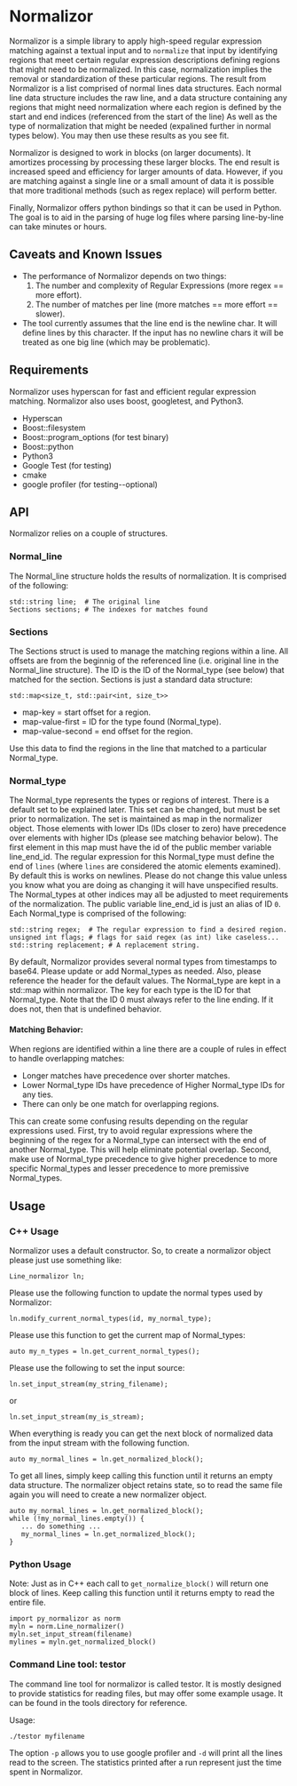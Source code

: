 # Normalizor

Normalizor is a simple library to apply high-speed regular
expression matching against a textual input and to `normalize`
that input by identifying regions that meet certain regular
expression descriptions defining regions that might need
to be normalized.  In this case, normalization implies the removal
or standardization of these particular regions.
The result from Normalizor is a list comprised of
normal lines data structures.  Each normal line data structure
includes the raw line, and a data structure containing any regions
that might need normalization where each region is defined by the
start and end indices (referenced from the start of the line)
As well as the type of normalization that might be needed
(expalined further in normal types below).
You may then use these results as you see fit.

Normalizor is designed to work in blocks (on larger documents).
It amortizes processing by processing these larger blocks.
The end result is increased speed and efficiency for larger amounts of data.
However, if you are matching against a single line or a small amount of
data it is possible that more traditional methods (such as regex
replace) will perform better.

Finally, Normalizor offers python bindings so that it can be used
in Python.  The goal is to aid in the parsing of huge log files
where parsing line-by-line can take minutes or hours.

## Caveats and Known Issues

* The performance of Normalizor depends on two things:
  1. The number and complexity of Regular Expressions (more regex == more effort).
  2. The number of matches per line (more matches == more effort == slower).
* The tool currently assumes that the line end is the newline char.
  It will define lines by this character.  If the input has no newline chars it will be treated
  as one big line (which may be problematic).
  
## Requirements

Normalizor uses hyperscan for fast and efficient regular
expression matching.  Normalizor also uses boost, googletest,
and Python3.

* Hyperscan
* Boost::filesystem
* Boost::program_options (for test binary)
* Boost::python
* Python3
* Google Test (for testing)
* cmake
* google profiler (for testing--optional)

## API

Normalizor relies on a couple of structures.

### Normal_line

The Normal_line structure holds the results of normalization.  It is comprised of the
following:

```
std::string line;  # The original line
Sections sections; # The indexes for matches found
```

### Sections

The Sections struct is used to manage the matching regions within a line.
All offsets are from the beginnig of the referenced line (i.e. original line in the
Normal_line structure).  The ID is the ID of the Normal_type (see below) that matched for
the section.  Sections is just a standard data structure:

```
std::map<size_t, std::pair<int, size_t>>
```

* map-key = start offset for a region.
* map-value-first = ID for the type found (Normal_type).
* map-value-second = end offset for the region.

Use this data to find the regions in the line that matched to a particular Normal_type.

### Normal_type

The Normal_type represents the types or regions of interest.
There is a default set to be explained later.
This set can be changed, but must be set prior to normalization.
The set is maintained as map in the normalizer object.  Those elements with
lower IDs (IDs closer to zero) have precedence over elements with higher
IDs (please see matching behavior below).  The first element in this map
must have the id of the public member variable line_end_id.  The regular expression
for this Normal_type must define the end of `lines` (where `lines` are considered
the atomic elements examined).  By default this is works on newlines.  Please
do not change this value unless you know what you are doing as changing it
will have unspecified results.  The Normal_types at other indices may all
be adjusted to meet requirements of the normalization.
The public variable line_end_id is just an alias of ID `0`.
Each Normal_type is comprised of the following:

```
std::string regex;  # The regular expression to find a desired region.
unsigned int flags; # flags for said regex (as int) like caseless...
std::string replacement; # A replacement string.
```

By default, Normalizor provides several normal types from timestamps to base64.
Please update or add Normal_types as needed.  Also, please reference the header
for the default values.  The Normal_type are kept in a std::map within normalizor.
The key for each type is the ID for that Normal_type.  Note that the ID 0 must always
refer to the line ending.  If it does not, then that is undefined behavior.

#### Matching Behavior:

When regions are identified within a line there are a couple of rules in effect to
handle overlapping matches:

* Longer matches have precedence over shorter matches.
* Lower Normal_type IDs have precedence of Higher Normal_type IDs for any ties.
* There can only be one match for overlapping regions.

This can create some confusing results depending on the regular expressions
used.  First, try to avoid regular expressions where the beginning of the regex
for a Normal_type can intersect with the end of another Normal_type.  This
will help eliminate potential overlap.  Second, make use of Normal_type precedence
to give higher precedence to more specific Normal_types and lesser precedence
to more premissive Normal_types.

## Usage

### C++ Usage

Normalizor uses a default constructor.  So, to create a normalizor object please just
use something like:

```
Line_normalizor ln;
```

Please use the following function to update the normal types used by Normalizor:

```
ln.modify_current_normal_types(id, my_normal_type);
```

Please use this function to get the current map of Normal_types:

```
auto my_n_types = ln.get_current_normal_types();
```

Please use the following to set the input source:

```
ln.set_input_stream(my_string_filename);
```

or

```
ln.set_input_stream(my_is_stream);
```

When everything is ready you can get the next block of normalized
data from the input stream with the following function.

```
auto my_normal_lines = ln.get_normalized_block();
```

To get all lines, simply keep calling this function until it returns an empty
data structure. The normalizer object retains state, so to read the same
file again you will need to create a new normalizer object.

```
auto my_normal_lines = ln.get_normalized_block();
while (!my_normal_lines.empty()) {
   ... do something ...
   my_normal_lines = ln.get_normalized_block();
}
```

### Python Usage

Note:  Just as in C++ each call to `get_normalize_block()` will return one block of
lines.  Keep calling this function until it returns empty to read the entire file.

```
import py_normalizor as norm
myln = norm.Line_normalizer()
myln.set_input_stream(filename)
mylines = myln.get_normalized_block()
```

### Command Line tool: testor

The command line tool for normalizor is called testor.
It is mostly designed to provide statistics for reading files, but may offer some example
usage.  It can be found in the tools directory for reference.

Usage:

```
./testor myfilename
```

The option `-p` allows you to use google profiler and `-d` will print all the lines read to the screen.
The statistics printed after a run represent just the time spent in Normalizor.

